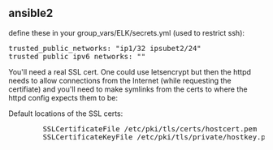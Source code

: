 ansible2
--------

define these in your group_vars/ELK/secrets.yml (used to restrict ssh):

<pre>
trusted_public_networks: "ip1/32 ipsubet2/24"
trusted_public_ipv6_networks: ""
</pre>

You'll need a real SSL cert. One could use letsencrypt but then the httpd needs to allow connections from the Internet (while requesting the certifiate) and you'll need to make symlinks from the certs to where the httpd config expects them to be:

Default locations of the SSL certs:
<pre>
        SSLCertificateFile /etc/pki/tls/certs/hostcert.pem
        SSLCertificateKeyFile /etc/pki/tls/private/hostkey.pem
</pre>
